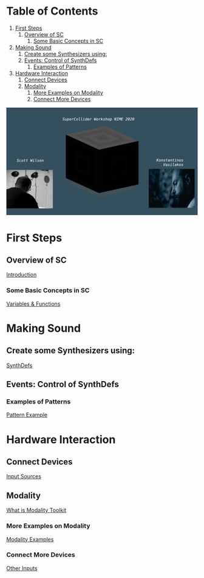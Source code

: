 
# Table of Contents

1.  [First Steps](#org18b1ff8)
    1.  [Overview of SC](#orgdc0a013)
        1.  [Some Basic Concepts in SC](#org6ba1ba1)
2.  [Making Sound](#org53d6f58)
    1.  [Create some Synthesizers using:](#org524ae66)
    2.  [Events: Control of SynthDefs](#org5572af5)
        1.  [Examples of Patterns](#org5840b8b)
3.  [Hardware Interaction](#org641270b)
    1.  [Connect Devices](#org320203a)
    2.  [Modality](#org3c73420)
        1.  [More Examples on Modality](#org2d8fc56)
        2.  [Connect More Devices](#org201479a)

![img](./img/sc-workshop-NIME2020.png)


<a id="org18b1ff8"></a>

# First Steps


<a id="orgdc0a013"></a>

## Overview of SC

[Introduction](first-steps/Introduction.md)


<a id="org6ba1ba1"></a>

### Some Basic Concepts in SC

[Variables & Functions](first-steps/Basics.md)


<a id="org53d6f58"></a>

# Making Sound


<a id="org524ae66"></a>

## Create some Synthesizers using:

[SynthDefs](first-steps/SynthDefs.md)


<a id="org5572af5"></a>

## Events: Control of SynthDefs


<a id="org5840b8b"></a>

### Examples of Patterns

[Pattern Example](Interaction/Pattern-Examples.md)


<a id="org641270b"></a>

# Hardware Interaction


<a id="org320203a"></a>

## Connect Devices

[Input Sources](Interaction/Input-Sources.md)


<a id="org3c73420"></a>

## Modality

[What is Modality Toolkit](https://modalityteam.github.io)


<a id="org2d8fc56"></a>

### More Examples on Modality

[Modality Examples](Interaction/Modality-Examples.md)


<a id="org201479a"></a>

### Connect More Devices

[Other Inputs](Interaction/Other-Inputs.md)

